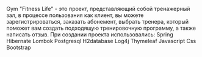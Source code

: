 Gym "Fitness Life" - это проект, представляющий собой тренажерный зал, в процессе пользования как клиент, вы можете зарегистрироваться, заказать абонемент, выбрать тренера, который поможет вам создать подходящую тренировочную программу, а также написать отзыв.
При создании проекта использовались:
Spring
Hibernate
Lombok
Postgresql
H2database
Log4j
Thymeleaf
Javascript
Css
Bootstrap